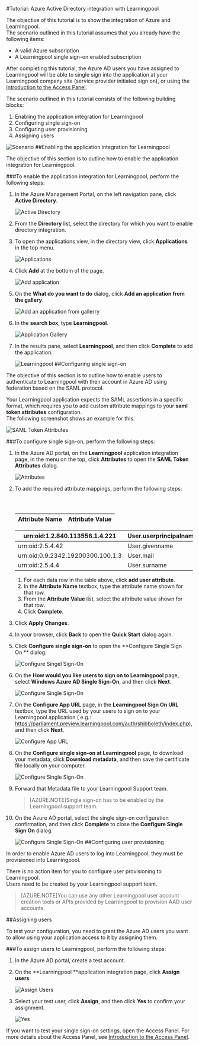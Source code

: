<properties 
    pageTitle="Tutorial: Azure Active Directory integration with Learningpool | Windows Azure" 
    description="Learn how to use Learningpool with Azure Active Directory to enable single sign-on, automated provisioning, and more!" 
    services="active-directory" 
    authors="jeevansd"  
    documentationCenter="na" 
    manager="stevenpo"/>
<tags
	ms.service="active-directory"
	ms.date="01/14/2016"
	wacn.date=""/>

#Tutorial: Azure Active Directory integration with Learningpool
  
The objective of this tutorial is to show the integration of Azure and Learningpool.  
The scenario outlined in this tutorial assumes that you already have the following items:

-   A valid Azure subscription
-   A Learningpool single sign-on enabled subscription
  
After completing this tutorial, the Azure AD users you have assigned to Learningpool will be able to single sign into the application at your Learningpool company site (service provider initiated sign on), or using the [Introduction to the Access Panel](/documentation/articles/active-directory-saas-access-panel-introduction).
  
The scenario outlined in this tutorial consists of the following building blocks:

1.  Enabling the application integration for Learningpool
2.  Configuring single sign-on
3.  Configuring user provisioning
4.  Assigning users

![Scenario](./media/active-directory-saas-learningpool-tutorial/IC791166.png "Scenario")
##Enabling the application integration for Learningpool
  
The objective of this section is to outline how to enable the application integration for Learningpool.

###To enable the application integration for Learningpool, perform the following steps:

1.  In the Azure Management Portal, on the left navigation pane, click **Active Directory**.

    ![Active Directory](./media/active-directory-saas-learningpool-tutorial/IC700993.png "Active Directory")

2.  From the **Directory** list, select the directory for which you want to enable directory integration.

3.  To open the applications view, in the directory view, click **Applications** in the top menu.

    ![Applications](./media/active-directory-saas-learningpool-tutorial/IC700994.png "Applications")

4.  Click **Add** at the bottom of the page.

    ![Add application](./media/active-directory-saas-learningpool-tutorial/IC749321.png "Add application")

5.  On the **What do you want to do** dialog, click **Add an application from the gallery**.

    ![Add an application from gallerry](./media/active-directory-saas-learningpool-tutorial/IC749322.png "Add an application from gallerry")

6.  In the **search box**, type **Learningpool**.

    ![Application Gallery](./media/active-directory-saas-learningpool-tutorial/IC795073.png "Application Gallery")

7.  In the results pane, select **Learningpool**, and then click **Complete** to add the application.

    ![Learningpool](./media/active-directory-saas-learningpool-tutorial/IC809577.png "Learningpool")
##Configuring single sign-on
  
The objective of this section is to outline how to enable users to authenticate to Learningpool with their account in Azure AD using federation based on the SAML protocol.
  
Your Learningpool application expects the SAML assertions in a specific format, which requires you to add custom attribute mappings to your **saml token attributes** configuration.  
The following screenshot shows an example for this.

![SAML Token Attributes](./media/active-directory-saas-learningpool-tutorial/IC795074.png "SAML Token Attributes")

###To configure single sign-on, perform the following steps:

1.  In the Azure AD portal, on the **Learningpool** application integration page, in the menu on the top, click **Attributes** to open the **SAML Token Attributes** dialog.

    ![Attributes](./media/active-directory-saas-learningpool-tutorial/IC795075.png "Attributes")

2.  To add the required attribute mappings, perform the following steps:

    ###  

    |Attribute Name                |Attribute Value            |
	|------------------------------|---------------------------|

     urn:oid:1.2.840.113556.1.4.221 | User.userprincipalname
	|-------------------------------|--------------------------|  
	 urn:oid:2.5.4.42|User.givenname   
    |urn:oid:0.9.2342.19200300.100.1.3|User.mail
    |urn:oid:2.5.4.4|User.surname

    1.  For each data row in the table above, click **add user attribute**.
    2.  In the **Attribute Name** textbox, type the attribute name shown for that row.
    3.  From the **Attribute Value** list, select the attribute value shown for that row.
    4.  Click **Complete**.

3.  Click **Apply Changes**.

4.  In your browser, click **Back** to open the **Quick Start** dialog again.

5.  Click **Configure single sign-on** to open the **Configure Single Sign On ** dialog.

    ![Configure Singel Sign-On](./media/active-directory-saas-learningpool-tutorial/IC795076.png "Configure Singel Sign-On")

6.  On the **How would you like users to sign on to Learningpool** page, select **Windows Azure AD Single Sign-On**, and then click **Next**.

    ![Configure Single Sign-On](./media/active-directory-saas-learningpool-tutorial/IC795077.png "Configure Single Sign-On")

7.  On the **Configure App URL** page, in the **Learningpool Sign On URL** textbox, type the URL used by your users to sign on to your Learningpool application ( e.g.: 
https://parliament.preview.learningpool.com/auth/shibboleth/index.php), and then click **Next**.

    ![Configure App URL](./media/active-directory-saas-learningpool-tutorial/IC795078.png "Configure App URL")

8.  On the **Configure single sign-on at Learningpool** page, to download your metadata, click **Download metadata**, and then save the certificate file locally on your computer.

    ![Configure Single Sign-On](./media/active-directory-saas-learningpool-tutorial/IC795079.png "Configure Single Sign-On")

9.  Forward that Metadata file to your Learningpool Support team.

    >[AZURE.NOTE]Single sign-on has to be enabled by the Learningpool support team.

10. On the Azure AD portal, select the single sign-on configuration confirmation, and then click **Complete** to close the **Configure Single Sign On** dialog.

    ![Configure Single Sign-On](./media/active-directory-saas-learningpool-tutorial/IC795080.png "Configure Single Sign-On")
##Configuring user provisioning
  
In order to enable Azure AD users to log into Learningpool, they must be provisioned into Learningpool.
  
There is no action item for you to configure user provisioning to Learningpool.  
Users need to be created by your Learningpool support team.

>[AZURE.NOTE]You can use any other Learningpool user account creation tools or APIs provided by Learningpool to provision AAD user accounts.

##Assigning users
  
To test your configuration, you need to grant the Azure AD users you want to allow using your application access to it by assigning them.

###To assign users to Learningpool, perform the following steps:

1.  In the Azure AD portal, create a test account.

2.  On the **Learningpool **application integration page, click **Assign users**.

    ![Assign Users](./media/active-directory-saas-learningpool-tutorial/IC795081.png "Assign Users")

3.  Select your test user, click **Assign**, and then click **Yes** to confirm your assignment.

    ![Yes](./media/active-directory-saas-learningpool-tutorial/IC767830.png "Yes")
  
If you want to test your single sign-on settings, open the Access Panel. For more details about the Access Panel, see [Introduction to the Access Panel](/documentation/articles/active-directory-saas-access-panel-introduction).